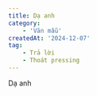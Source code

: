 ```yaml
---
title: Dạ anh
category: 
    - 'Văn mẫu'
createdAt: '2024-12-07'
tag:
    - Trả lời
    - Thoát pressing
---
```

Dạ anh
